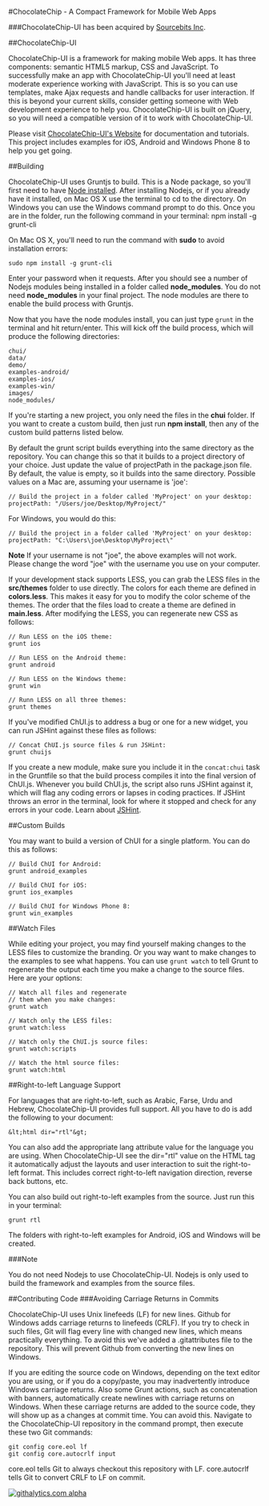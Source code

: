 #ChocolateChip - A Compact Framework for Mobile Web Apps

###ChocolateChip-UI has been acquired by [Sourcebits Inc](http://www.sourcebits.com).

##ChocolateChip-UI

ChocolateChip-UI is a framework for making mobile Web apps. It has three components: semantic HTML5 markup, CSS and JavaScript. To successfully make an app with ChocolateChip-UI you'll need at least moderate experience working with JavaScript. This is so you can use templates, make Ajax requests and handle callbacks for user interaction. If this is beyond your current skills, consider getting someone with Web development experience to help you. ChocolateChip-UI is built on jQuery, so you will need a compatible version of it to work with ChocolateChip-UI.

Please visit [ChocolateChip-UI's Website](http://chocolatechip-ui.com) for documentation and tutorials. This project includes examples for iOS, Android and Windows Phone 8 to help you get going.

##Building 

ChocolateChip-UI uses Gruntjs to build. This is a Node package, so you'll first need to have [Node installed](http://http://nodejs.org). After installing Nodejs, or if you already have it installed, on Mac OS X use the terminal to cd to the directory. On Windows you can use the Windows command prompt to do this. Once you are in the folder, run the following command in your terminal: 
    npm install -g grunt-cli

On Mac OS X, you'll need to run the command with **sudo** to avoid installation errors: 

    sudo npm install -g grunt-cli

Enter your password when it requests. After you should see a number of Nodejs modules being installed in a folder called **node\_modules**. You do not need **node\_modules** in your final project. The node modules are there to enable the build process with Gruntjs.

Now that you have the node modules install, you can just type `grunt` in the terminal and hit return/enter. This will kick off the build process, which will produce the following directories:


    chui/
    data/
    demo/
    examples-android/
    examples-ios/
    examples-win/
    images/
    node_modules/

 
 If you're starting a new project, you only need the files in the **chui** folder. If you want to create a custom build, then just run **npm install**, then any of the custom build patterns listed below.

By default the grunt script builds everything into the same directory as the repository. You can change this so that it builds to a project directory of your choice. Just update the value of projectPath in the package.json file. By default, the value is empty, so it builds into the same directory.  Possible values on a Mac are, assuming your username is 'joe':

    // Build the project in a folder called 'MyProject' on your desktop:
    projectPath: "/Users/joe/Desktop/MyProject/"

For Windows, you would do this:

    // Build the project in a folder called 'MyProject' on your desktop:
    projectPath: "C:\Users\joe\Desktop\MyProject\"

**Note** If your username is not "joe", the above examples will not work. Please change the word "joe" with the username you use on your computer.

If your development stack supports LESS, you can grab the LESS files in the **src/themes** folder to use directly. The colors for each theme are defined in **colors.less**. This makes it easy for you to modify the color scheme of the themes. The order that the files load to create a theme are defined in **main.less**. After modifying the LESS, you can regenerate new CSS as follows:


    // Run LESS on the iOS theme:
    grunt ios

    // Run LESS on the Android theme:
    grunt android

    // Run LESS on the Windows theme:
    grunt win

    // Runn LESS on all three themes:
    grunt themes


If you've modified ChUI.js to address a bug or one for a new widget, you can run JSHint against these files as follows:

    // Concat ChUI.js source files & run JSHint:
    grunt chuijs

If you create a new module, make sure you include it in the `concat:chui` task in the Gruntfile so that the build process compiles it into the final version of ChUI.js. Whenever you build ChUI.js, the script also runs JSHint against it, which will flag any coding errors or lapses in coding practices. If JSHint throws an error in the terminal, look for where it stopped and check for any errors in your code. Learn about [JSHint](http://www.jshint.com).

##Custom Builds

You may want to build a version of ChUI for a single platform. You can do this as follows:

    // Build ChUI for Android:
    grunt android_examples

    // Build ChUI for iOS:
    grunt ios_examples

    // Build ChUI for Windows Phone 8:
    grunt win_examples

##Watch Files

While editing your project, you may find yourself making changes to the LESS files to customize the branding. Or you way want to make changes to the examples to see what happens. You can use `grunt watch` to tell Grunt to regenerate the output each time you make a change to the source files. Here are your options:

    // Watch all files and regenerate 
    // them when you make changes:
    grunt watch

    // Watch only the LESS files:
    grunt watch:less

    // Watch only the ChUI.js source files:
    grunt watch:scripts

    // Watch the html source files:
    grunt watch:html

##Right-to-left Language Support

For languages that are right-to-left, such as Arabic, Farse, Urdu and Hebrew, ChocolateChip-UI provides full support. All you have to do is add the following to your document:

    &lt;html dir="rtl"&gt;

You can also add the appropriate lang attribute value for the language you are using. When ChocolateChip-UI see the dir="rtl" value on the HTML tag it automatically adjust the layouts and user interaction to suit the right-to-left format. This includes correct right-to-left navigation direction, reverse back buttons, etc.

You can also build out right-to-left examples from the source. Just run this in your terminal:

    grunt rtl

The folders with right-to-left examples for Android, iOS and Windows will be created.

###Note

You do not need Nodejs to use ChocolateChip-UI. Nodejs is only used to build the framework and examples from the source files.

##Contributing Code
###Avoiding Carriage Returns in Commits

ChocolateChip-UI uses Unix linefeeds (LF) for new lines. Github for Windows adds carriage returns to linefeeds (CRLF). If you try to check in such files, Git will flag every line with changed new lines, which means practically everything. To avoid this we've added a .gitattributes file to the repository. This will prevent Github from converting the new lines on Windows. 

If you are editing the source code on Windows, depending on the text editor you are using, or if you do a copy/paste, you may inadvertently introduce Windows carriage returns. Also some Grunt actions, such as concatenation with banners, automatically create newlines with carriage returns on Windows. When these carriage returns are added to the source code, they will show up as a changes at commit time. You can avoid this. Navigate to the ChocolateChip-UI repository in the command prompt, then execute these two Git commands:

    git config core.eol lf
    git config core.autocrlf input

core.eol tells Git to always checkout this repository with LF. 
core.autocrlf tells Git to convert CRLF to LF on commit.

[![githalytics.com alpha](https://cruel-carlota.pagodabox.com/2f123684cf50f62013c044733bfc36fb "githalytics.com")](http://githalytics.com/sourcebitsllc/chocolatechip-ui)